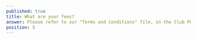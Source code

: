```yaml
---
published: true
title: What are your fees?
answer: Please refer to our "Terms and Conditions" file, in the Club Policies section.
position: 5
---
```

